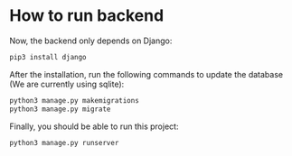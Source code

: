 # How to run backend

Now, the backend only depends on Django:

```bash
pip3 install django
```

After the installation, run the following commands to update the database (We are currently using sqlite):

```bash
python3 manage.py makemigrations
python3 manage.py migrate
```

Finally, you should be able to run this project:

```
python3 manage.py runserver
```

